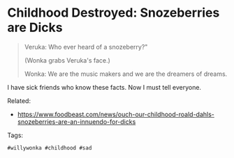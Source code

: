 # Childhood Destroyed: Snozeberries are Dicks

> Veruka: Who ever heard of a snozeberry?"
>
> (Wonka grabs Veruka's face.)
>
> Wonka: We are the music makers and we are the dreamers of dreams.

I have sick friends who know these facts. Now I must tell everyone.

Related:

* <https://www.foodbeast.com/news/ouch-our-childhood-roald-dahls-snozeberries-are-an-innuendo-for-dicks>

Tags:

    #willywonka #childhood #sad
